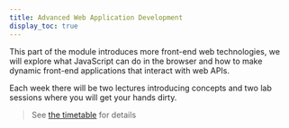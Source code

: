 ```yaml
---
title: Advanced Web Application Development
display_toc: true
---
```


This part of the module introduces more front-end web technologies, we will explore what JavaScript can do in the browser and how to make dynamic front-end applications that interact with web APIs.

Each week there will be two lectures introducing concepts and two lab sessions where you will get your hands dirty.

> See [the timetable](https://webtimetables.dmu.ac.uk:444/reporting/individual?objectclass=module&idtype=id&identifier=SM-61760248-2024-613&t=PF+module+individual&days=1-7&weeks=1-53&periods=1-16&template=PF+module+individual&combined=off) for details
